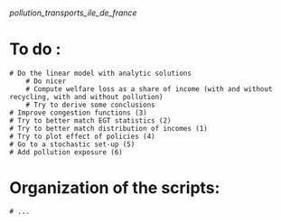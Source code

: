 ﻿###### pollution_transports_ile_de_france


# To do :
    # Do the linear model with analytic solutions
        # Do nicer 
        # Compute welfare loss as a share of income (with and without recycling, with and without pollution)
        # Try to derive some conclusions
    # Improve congestion functions (3)
    # Try to better match EGT statistics (2)
    # Try to better match distribution of incomes (1)
    # Try to plot effect of policies (4)
    # Go to a stochastic set-up (5)
    # Add pollution exposure (6)

# Organization of the scripts:
    # ...
